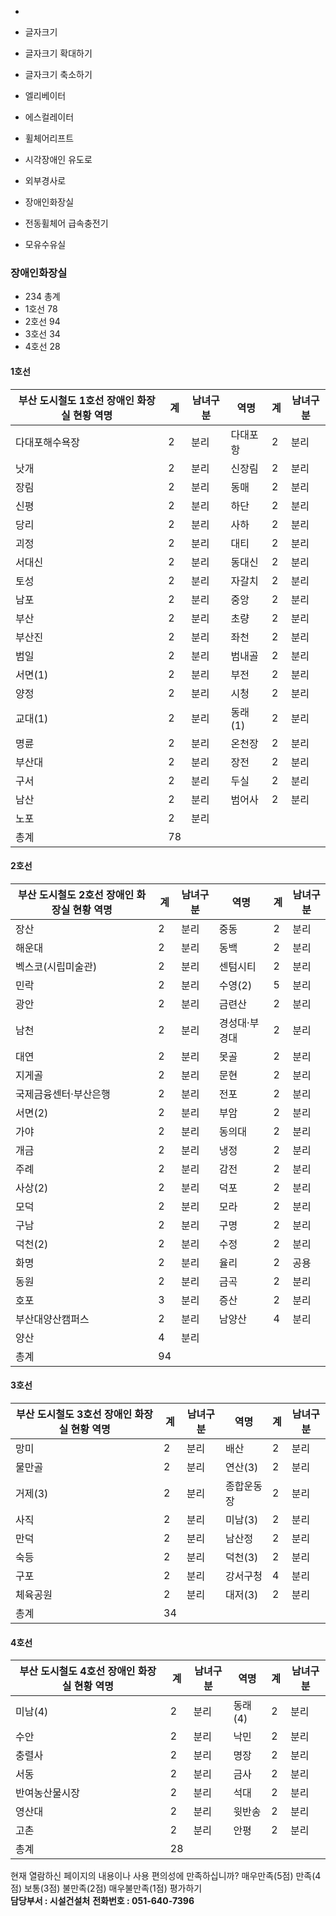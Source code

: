   * 

  * 글자크기
  * 글자크기 확대하기
  * 글자크기 축소하기


  * 엘리베이터
  * 에스컬레이터
  * 휠체어리프트
  * 시각장애인 유도로
  * 외부경사로
  * 장애인화장실
  * 전동휠체어 급속충전기
  * 모유수유실


### 장애인화장실
  * 234 총계
  * 1호선 78
  * 2호선 94
  * 3호선 34
  * 4호선 28


#### 1호선
부산 도시철도 1호선 장애인 화장실 현황 역명 | 계 | 남녀구분 | 역명 | 계 | 남녀구분  
---|---|---|---|---|---  
다대포해수욕장 | 2 | 분리 | 다대포항 | 2 | 분리  
낫개 | 2 | 분리 | 신장림 | 2 | 분리  
장림 | 2 | 분리 | 동매 | 2 | 분리  
신평 | 2 | 분리 | 하단 | 2 | 분리  
당리 | 2 | 분리 | 사하 | 2 | 분리  
괴정 | 2 | 분리 | 대티 | 2 | 분리  
서대신 | 2 | 분리 | 동대신 | 2 | 분리  
토성 | 2 | 분리 | 자갈치 | 2 | 분리  
남포 | 2 | 분리 | 중앙 | 2 | 분리  
부산 | 2 | 분리 | 초량 | 2 | 분리  
부산진 | 2 | 분리 | 좌천 | 2 | 분리  
범일 | 2 | 분리 | 범내골 | 2 | 분리  
서면(1) | 2 | 분리 | 부전 | 2 | 분리  
양정 | 2 | 분리 | 시청 | 2 | 분리  
교대(1) | 2 | 분리 | 동래(1) | 2 | 분리  
명륜 | 2 | 분리 | 온천장 | 2 | 분리  
부산대 | 2 | 분리 | 장전 | 2 | 분리  
구서 | 2 | 분리 | 두실 | 2 | 분리  
남산 | 2 | 분리 | 범어사 | 2 | 분리  
노포 | 2 | 분리 |  |  |   
총계 | 78  
#### 2호선
부산 도시철도 2호선 장애인 화장실 현황 역명 | 계 | 남녀구분 | 역명 | 계 | 남녀구분  
---|---|---|---|---|---  
장산 | 2 | 분리 | 중동 | 2 | 분리  
해운대 | 2 | 분리 | 동백 | 2 | 분리  
벡스코(시립미술관) | 2 | 분리 | 센텀시티 | 2 | 분리  
민락 | 2 | 분리 | 수영(2) | 5 | 분리  
광안 | 2 | 분리 | 금련산 | 2 | 분리  
남천 | 2 | 분리 | 경성대·부경대 | 2 | 분리  
대연 | 2 | 분리 | 못골 | 2 | 분리  
지게골 | 2 | 분리 | 문현 | 2 | 분리  
국제금융센터·부산은행 | 2 | 분리 | 전포 | 2 | 분리  
서면(2) | 2 | 분리 | 부암 | 2 | 분리  
가야 | 2 | 분리 | 동의대 | 2 | 분리  
개금 | 2 | 분리 | 냉정 | 2 | 분리  
주례 | 2 | 분리 | 감전 | 2 | 분리  
사상(2) | 2 | 분리 | 덕포 | 2 | 분리  
모덕 | 2 | 분리 | 모라 | 2 | 분리  
구남 | 2 | 분리 | 구명 | 2 | 분리  
덕천(2) | 2 | 분리 | 수정 | 2 | 분리  
화명 | 2 | 분리 | 율리 | 2 | 공용  
동원 | 2 | 분리 | 금곡 | 2 | 분리  
호포 | 3 | 분리 | 증산 | 2 | 분리  
부산대양산캠퍼스 | 2 | 분리 | 남양산 | 4 | 분리  
양산 | 4 | 분리 |  |  |   
총계 | 94  
#### 3호선
부산 도시철도 3호선 장애인 화장실 현황 역명 | 계 | 남녀구분 | 역명 | 계 | 남녀구분  
---|---|---|---|---|---  
망미 | 2 | 분리 | 배산 | 2 | 분리  
물만골 | 2 | 분리 | 연산(3) | 2 | 분리  
거제(3) | 2 | 분리 | 종합운동장 | 2 | 분리  
사직 | 2 | 분리 | 미남(3) | 2 | 분리  
만덕 | 2 | 분리 | 남산정 | 2 | 분리  
숙등 | 2 | 분리 | 덕천(3) | 2 | 분리  
구포 | 2 | 분리 | 강서구청 | 4 | 분리  
체육공원 | 2 | 분리 | 대저(3) | 2 | 분리  
총계 | 34  
#### 4호선
부산 도시철도 4호선 장애인 화장실 현황 역명 | 계 | 남녀구분 | 역명 | 계 | 남녀구분  
---|---|---|---|---|---  
미남(4) | 2 | 분리 | 동래(4) | 2 | 분리  
수안 | 2 | 분리 | 낙민 | 2 | 분리  
충렬사 | 2 | 분리 | 명장 | 2 | 분리  
서동 | 2 | 분리 | 금사 | 2 | 분리  
반여농산물시장 | 2 | 분리 | 석대 | 2 | 분리  
영산대 | 2 | 분리 | 윗반송 | 2 | 분리  
고촌 | 2 | 분리 | 안평 | 2 | 분리  
총계 | 28 

현재 열람하신 페이지의 내용이나 사용 편의성에 만족하십니까?
     매우만족(5점)      만족(4점)      보통(3점)      불만족(2점)      매우불만족(1점) 평가하기  
**담당부서 : 시설건설처**
**전화번호 : 051-640-7396**
